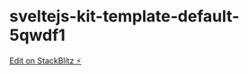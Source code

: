 # sveltejs-kit-template-default-5qwdf1

[Edit on StackBlitz ⚡️](https://stackblitz.com/edit/sveltejs-kit-template-default-5qwdf1)